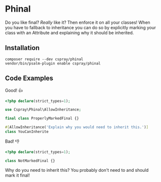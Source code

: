 # Phinal

Do you like final? _Really_ like it? Then enforce it on all your classes! When you have to fallback to inheritance you can do so by explicitly marking your class with an Attribute and explaining why it should be inherited.

## Installation

```
composer require --dev cspray/phinal
vendor/bin/psalm-plugin enable cspray/phinal
```

## Code Examples

Good! :+1:

```php
<?php declare(strict_types=1);

use Cspray\Phinal\AllowInheritance;

final class ProperlyMarkedFinal {}

#[AllowInheritance('Explain why you would need to inherit this.')]
class YouCanInherite
```

Bad! :-1:

```php
<?php declare(strict_types=1);

class NotMarkedFinal {}
```

Why do you need to inherit this? You probably don't need to and should mark it final!